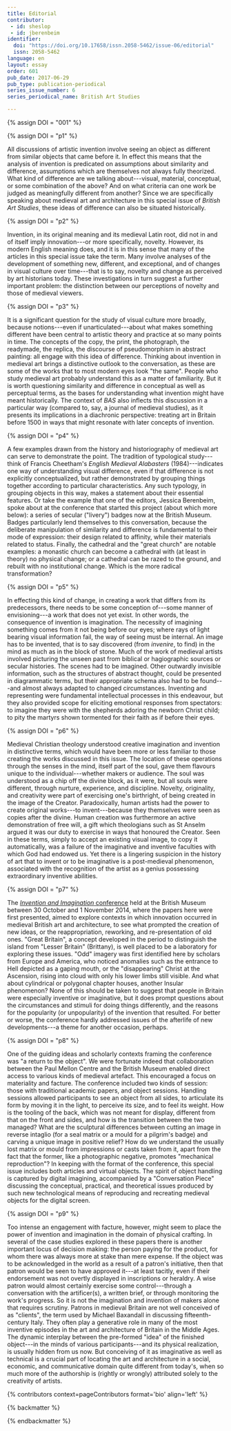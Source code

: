 ```yaml
---
title: Editorial
contributor:
 - id: sheslop
 - id: jberenbeim
identifier:
  doi: "https://doi.org/10.17658/issn.2058-5462/issue-06/editorial"
  issn: 2058-5462
language: en
layout: essay
order: 601
pub_date: 2017-06-29
pub_type: publication-periodical
series_issue_number: 6
series_periodical_name: British Art Studies

---
```


{% assign DOI = "001" %}

{% assign DOI = "p1" %}

All discussions of artistic invention involve seeing an object as different from similar objects that came before it. In effect this means that the analysis of invention is predicated on assumptions about similarity and difference, assumptions which are themselves not always fully theorized. What kind of difference are we talking about---visual, material, conceptual, or some combination of the above? And on what criteria can one work be judged as meaningfully different from another? Since we are specifically speaking about medieval art and architecture in this special issue of *British Art Studies*, these ideas of difference can also be situated historically.

{% assign DOI = "p2" %}

Invention, in its original meaning and its medieval Latin root, did not in and of itself imply innovation---or more specifically, novelty. However, its modern English meaning does, and it is in this sense that many of the articles in this special issue take the term. Many involve analyses of the development of something new, different, and exceptional, and of changes in visual culture over time---that is to say, novelty and change as perceived by art historians today. These investigations in turn suggest a further important problem: the distinction between our perceptions of novelty and those of medieval viewers.

{% assign DOI = "p3" %}

It is a significant question for the study of visual culture more broadly, because notions---even if unarticulated---about what makes something different have been central to artistic theory and practice at so many points in time. The concepts of the copy, the print, the photograph, the readymade, the replica, the discourse of pseudomorphism in abstract painting: all engage with this idea of difference. Thinking about invention in medieval art brings a distinctive outlook to the conversation, as these are some of the works that to most modern eyes look "the same". People who study medieval art probably understand this as a matter of familiarity. But it is worth questioning similarity and difference in conceptual as well as perceptual terms, as the bases for understanding what invention might have meant historically. The context of *BAS* also inflects this discussion in a particular way (compared to, say, a journal of medieval studies), as it presents its implications in a diachronic perspective: treating art in Britain before 1500 in ways that might resonate with later concepts of invention.

{% assign DOI = "p4" %}

A few examples drawn from the history and historiography of medieval art can serve to demonstrate the point. The tradition of typological study---think of Francis Cheetham's *English Medieval Alabasters* (1984)---indicates one way of understanding visual difference, even if that difference is not explicitly conceptualized, but rather demonstrated by grouping things together according to particular characteristics. Any such typology, in grouping objects in this way, makes a statement about their essential features. Or take the example that one of the editors, Jessica Berenbeim, spoke about at the conference that started this project (about which more below): a series of secular ("livery") badges now at the British Museum. Badges particularly lend themselves to this conversation, because the deliberate manipulation of similarity and difference is fundamental to their mode of expression: their design related to affinity, while their materials related to status. Finally, the cathedral and the "great church" are notable examples: a monastic church can become a cathedral with (at least in theory) no physical change; or a cathedral can be razed to the ground, and rebuilt with no institutional change. Which is the more radical transformation?

{% assign DOI = "p5" %}

In effecting this kind of change, in creating a work that differs from its predecessors, there needs to be some conception of---some manner of envisioning---a work that does not yet exist. In other words, the consequence of invention is imagination. The necessity of imagining something comes from it not being before our eyes; where rays of light bearing visual information fail, the way of seeing must be internal. An image has to be invented, that is to say discovered (from *invenire*, to find) in the mind as much as in the block of stone. Much of the work of medieval artists involved picturing the unseen past from biblical or hagiographic sources or secular histories. The scenes had to be imagined. Other outwardly invisible information, such as the structures of abstract thought, could be presented in diagrammatic terms, but their appropriate schema also had to be found---and almost always adapted to changed circumstances. Inventing and representing were fundamental intellectual processes in this endeavour, but they also provided scope for eliciting emotional responses from spectators: to imagine they were with the shepherds adoring the newborn Christ child; to pity the martyrs shown tormented for their faith as if before their eyes.

{% assign DOI = "p6" %}

Medieval Christian theology understood creative imagination and invention in distinctive terms, which would have been more or less familiar to those creating the works discussed in this issue. The location of these operations through the senses in the mind, itself part of the soul, gave them flavours unique to the individual---whether makers or audience. The soul was understood as a chip off the divine block, as it were, but all souls were different, through nurture, experience, and discipline. Novelty, originality, and creativity were part of exercising one's birthright, of being created in the image of the Creator. Paradoxically, human artists had the power to create original works---to invent---because they themselves were seen as copies after the divine. Human creation was furthermore an active demonstration of free will, a gift which theologians such as St Anselm argued it was our duty to exercise in ways that honoured the Creator. Seen in these terms, simply to accept an existing visual image, to copy it automatically, was a failure of the imaginative and inventive faculties with which God had endowed us. Yet there is a lingering suspicion in the history of art that to invent or to be imaginative is a post-medieval phenomenon, associated with the recognition of the artist as a genius possessing extraordinary inventive abilities.

{% assign DOI = "p7" %}

The [*Invention and Imagination* conference](http://www.paul-mellon-centre.ac.uk/whats-on/past/invention-and-imagination-in-british-art-and-architecture-600-1500/event-group) held at the British Museum between 30 October and 1 November 2014, where the papers here were first presented, aimed to explore contexts in which innovation occurred in medieval British art and architecture, to see what prompted the creation of new ideas, or the reappropriation, reworking, and re-presentation of old ones. "Great Britain", a concept developed in the period to distinguish the island from "Lesser Britain" (Brittany), is well placed to be a laboratory for exploring these issues. "Odd" imagery was first identified here by scholars from Europe and America, who noticed anomalies such as the entrance to Hell depicted as a gaping mouth, or the "disappearing" Christ at the Ascension, rising into cloud with only his lower limbs still visible. And what about cylindrical or polygonal chapter houses, another Insular phenomenon? None of this should be taken to suggest that people in Britain were especially inventive or imaginative, but it does prompt questions about the circumstances and stimuli for doing things differently, and the reasons for the popularity (or unpopularity) of the invention that resulted. For better or worse, the conference hardly addressed issues of the afterlife of new developments---a theme for another occasion, perhaps.

{% assign DOI = "p8" %}

One of the guiding ideas and scholarly contexts framing the conference was "a return to the object". We were fortunate indeed that collaboration between the Paul Mellon Centre and the British Museum enabled direct access to various kinds of medieval artefact. This encouraged a focus on materiality and facture. The conference included two kinds of session: those with traditional academic papers, and object sessions. Handling sessions allowed participants to see an object from all sides, to articulate its form by moving it in the light, to perceive its size, and to feel its weight. How is the tooling of the back, which was not meant for display, different from that on the front and sides, and how is the transition between the two managed? What are the sculptural differences between cutting an image in reverse intaglio (for a seal matrix or a mould for a pilgrim's badge) and carving a unique image in positive relief? How do we understand the usually lost matrix or mould from impressions or casts taken from it, apart from the fact that the former, like a photographic negative, promotes "mechanical reproduction"? In keeping with the format of the conference, this special issue includes both articles and virtual objects. The spirit of object handling is captured by digital imagining, accompanied by a "Conversation Piece" discussing the conceptual, practical, and theoretical issues produced by such new technological means of reproducing and recreating medieval objects for the digital screen.

{% assign DOI = "p9" %}

Too intense an engagement with facture, however, might seem to place the power of invention and imagination in the domain of physical crafting. In several of the case studies explored in these papers there is another important locus of decision making: the person paying for the product, for whom there was always more at stake than mere expense. If the object was to be acknowledged in the world as a result of a patron's initiative, then that patron would be seen to have approved it---at least tacitly, even if their endorsement was not overtly displayed in inscriptions or heraldry. A wise patron would almost certainly exercise some control---through a conversation with the artificer(s), a written brief, or through monitoring the work's progress. So it is not the imagination and invention of makers alone that requires scrutiny. Patrons in medieval Britain are not well conceived of as "clients", the term used by Michael Baxandall in discussing fifteenth-century Italy. They often play a generative role in many of the most inventive episodes in the art and architecture of Britain in the Middle Ages. The dynamic interplay between the pre-formed "idea" of the finished object---in the minds of various participants---and its physical realization, is usually hidden from us now. But conceiving of it as imaginative as well as technical is a crucial part of locating the art and architecture in a social, economic, and communicative domain quite different from today's, when so much more of the authorship is (rightly or wrongly) attributed solely to the creativity of artists.

{% contributors context=pageContributors format='bio' align='left' %}

{% backmatter %}

{% endbackmatter %}
